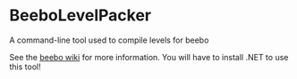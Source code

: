 # BeeboLevelPacker
A command-line tool used to compile levels for beebo

See the [beebo wiki](https://github.com/tmaster-terrarian/beebo/wiki) for more information.
You will have to install .NET to use this tool!
